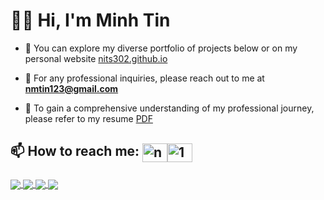 <h1>
  👋🏻 Hi,  I'm Minh Tin
</h1>


- 💼 You can explore my diverse portfolio of projects below or on my personal website [nits302.github.io](https://nits302.github.io/)

- 📧 For any professional inquiries, please reach out to me at **nmtin123@gmail.com**

- 📑 To gain a comprehensive understanding of my professional journey, please refer to my resume [PDF]()


## 📫 How to reach me: <a href="https://nmtin123@gmail.com" target="blank"><img align="center" src="https://img.icons8.com/color/48/000000/gmail--v2.png" alt="nmtin123@gmail.com" height="30" width="40" /></a></a><a href="https://www.linkedin.com/in/nmtin0233/" target="blank"><img align="center" src="https://raw.githubusercontent.com/rahuldkjain/github-profile-readme-generator/master/src/images/icons/Social/linked-in-alt.svg" alt="1" height="30" width="40" /></a>



###  

<a href="https://github.com/nits302/DVD_Rental_Pipeline">
  <img align="center" src="https://github-readme-stats-sigma-five.vercel.app/api/pin/?username=nits302&repo=DVD_Rental_Pipeline&theme=radical" />
</a> 

<a href="https://github.com/nits302/Crypto_Real-Time_Data_Streaming">
  <img align="center" src="https://github-readme-stats-sigma-five.vercel.app/api/pin/?username=nits302&repo=Crypto_Real-Time_Data_Streaming&theme=radical" />
</a> 

<a href="https://github.com/nits302/Reddit_ETL_Pipilne">
  <img align="center" src="https://github-readme-stats-sigma-five.vercel.app/api/pin/?username=nits302&repo=Reddit_ETL_Pipilne&theme=radical" />
</a> 

<a href="https://github.com/nits302/Change_Data_Capture_Streaming">
  <img align="center" src="https://github-readme-stats-sigma-five.vercel.app/api/pin/?username=nits302&repo=Change_Data_Capture_Streaming&theme=radical" />
</a> 

